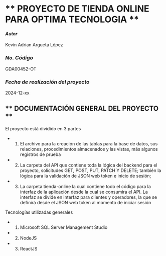# ** PROYECTO DE TIENDA ONLINE PARA OPTIMA TECNOLOGIA **

#### _Autor_

Kevin Adrian Argueta López

### _No. Código_

GDA00452-OT

### _Fecha de realización del proyecto_

2024-12-xx

## ** DOCUMENTACIÓN GENERAL DEL PROYECTO **

El proyecto está dividido en 3 partes

- 1. El archivo para la creación de las tablas para la base de datos, sus relaciones, procedimientos almacenados y las vistas, más algunos registros de prueba
- 2. La carpeta del API que contiene toda la lógica del backend para el proyecto, solicitudes GET, POST, PUT, PATCH Y DELETE; también la lógica para la validación de JSON web token e inicio de sesión;
- 3. La carpeta tienda-online la cual contiene todo el código para la interfaz de la aplicación desde la cual se consumira el API. La interfaz se divide en interfaz para clientes y operadores, la que se definirá desde el JSON web token al momento de iniciar sesión

Tecnologías utilizadas generales

- 1. Microsoft SQL Server Management Studio
- 2. NodeJS
- 3. ReactJS
